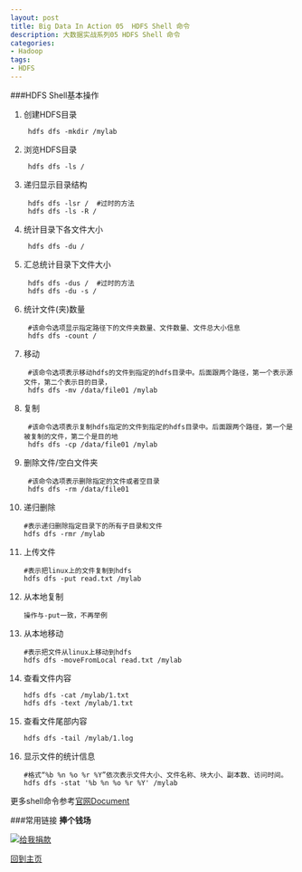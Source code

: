```yaml
---
layout: post
title: Big Data In Action 05  HDFS Shell 命令
description: 大数据实战系列05 HDFS Shell 命令
categories:
- Hadoop 
tags:
- HDFS
---
```


###HDFS Shell基本操作

1. 创建HDFS目录
	
		hdfs dfs -mkdir /mylab

2. 浏览HDFS目录

		hdfs dfs -ls /

3. 递归显示目录结构
	
		hdfs dfs -lsr /  #过时的方法
		hdfs dfs -ls -R /

4. 统计目录下各文件大小
		
		hdfs dfs -du /

5. 汇总统计目录下文件大小
	
		hdfs dfs -dus /  #过时的方法
		hdfs dfs -du -s /

6. 统计文件(夹)数量
	
		#该命令选项显示指定路径下的文件夹数量、文件数量、文件总大小信息
		hdfs dfs -count /

7. 移动
		
		#该命令选项表示移动hdfs的文件到指定的hdfs目录中。后面跟两个路径，第一个表示源文件，第二个表示目的目录，
		hdfs dfs -mv /data/file01 /mylab

8. 复制
	
		#该命令选项表示复制hdfs指定的文件到指定的hdfs目录中。后面跟两个路径，第一个是被复制的文件，第二个是目的地	
		hdfs dfs -cp /data/file01 /mylab

9. 删除文件/空白文件夹
		
		#该命令选项表示删除指定的文件或者空目录
		hdfs dfs -rm /data/file01

10. 递归删除
		
		#表示递归删除指定目录下的所有子目录和文件
		hdfs dfs -rmr /mylab

11. 上传文件
		
		#表示把linux上的文件复制到hdfs
		hdfs dfs -put read.txt /mylab

12. 从本地复制
		
		操作与-put一致，不再举例

13. 从本地移动
		
		#表示把文件从linux上移动到hdfs
		hdfs dfs -moveFromLocal read.txt /mylab

14. 查看文件内容
		
	    hdfs dfs -cat /mylab/1.txt
		hdfs dfs -text /mylab/1.txt

15. 查看文件尾部内容

		hdfs dfs -tail /mylab/1.log

16. 显示文件的统计信息
			
		#格式“%b %n %o %r %Y”依次表示文件大小、文件名称、块大小、副本数、访问时间。
		hdfs dfs -stat '%b %n %o %r %Y' /mylab

更多shell命令参考[官网Document][2]

###常用链接
**捧个钱场**

[![给我捐款](http://c000005.qiniudn.com/donate_me.png "给我捐款")](http://me.alipay.com/0xc000005)

[回到主页][5]

                                               


[1]: http://mirrors.hust.edu.cn/apache/hadoop/common/hadoop-2.2.0/
[2]: http://hadoop.apache.org/docs/r2.2.0/hadoop-project-dist/hadoop-common/FileSystemShell.html
[5]: http://0xc000005.github.io/